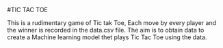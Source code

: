 #TIC TAC TOE

This is a rudimentary game of Tic tak Toe, Each move by every player and the winner is recorded in 
the data.csv file. The aim is to obtain data to create a Machine learning model thet plays Tic Tac Toe using the data.
